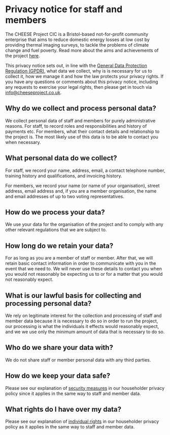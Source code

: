 
# Privacy notice for staff and members

The CHEESE Project CIC is a Bristol-based not-for-profit community enterprise
that aims to reduce domestic energy losses at low cost by providing thermal
imaging surveys, to tackle the problems of climate change and fuel poverty.
Read more about the aims and achievements of the project [here](/overview).

This privacy notice sets out, in line with the [General Data Protection
Regulation (GPDR)][gdpr-overview], what data we collect, why is is necessary
for us to collect it, how we manage it and how the law protects your privacy
rights. If you have any questions or comments about this privacy notice,
including any requests to exercise your legal rights, then please get in touch
via [info@cheeseproject.co.uk](mailto:info@cheeseproject.co.uk).

[gdpr-overview]: https://ico.org.uk/for-organisations/guide-to-the-general-data-protection-regulation-gdpr

<a class="anchor" name="why"></a>
## Why do we collect and process personal data?

We collect personal data of staff and members for purely administrative
reasons. For staff, to record roles and responsibilities and history of
payments etc. For members, what their contact details and relationship to the
project is. The most likely use of this data is to be able to contact you when
necessary.

<a class="anchor" name="what-data"></a>
## What personal data do we collect?

For staff, we record your name, address, email, a contact telephone number,
training history and qualifications, and invoicing history.

For members, we record your name (or name of your organisation), street
address, email address and, if you are a member organisation, the name and
email addresses of up to two voting representatives.

<a class="anchor" name="processing-data"></a>
## How do we process your data?

We use your data for the organisation of the project and to comply with any other
relevant regulations that we are subject to.

<a class="anchor" name="data-retention"></a>
## How long do we retain your data?

For as long as you are a member of staff or member. After that, we will retain
basic contact information in order to communicate with you in the event that we
need to. We will never use these details to contact you when you would not
reasonably be expecting us to or for a matter that you would not reasonably
expect.

<a class="anchor" name="lawful-basis"></a>
## What is our lawful basis for collecting and processing personal data?

We rely on legitimate interest for the collection and processing of staff and
member data because it is necessary to do so in order to run the project, our
processing is what the individuals it effects would reasonably expect, and we
we use only the minimum amount of data that is necessary to do so.

<a class="anchor" name="sharing-data"></a>
## Who do we share your data with?

We do not share staff or member personal data with any third parties.

<a class="anchor" name="security-measures"></a>
## How do we keep your data safe?

Please see our explanation of [security
measures](/privacy-notice#security-measures) in our householder privacy policy
since it applies in the same way to staff and member data.

<a class="anchor" name="individual-rights"></a>
## What rights do I have over my data?

Please see our explanation of [individual
rights](/privacy-notice#individual-rights) in our householder privacy policy as
it applies in the same way to staff and member data.
